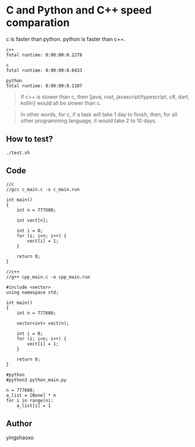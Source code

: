 # C and Python and C++ speed comparation

c is faster than python.
python is faster than c++.

```
c++
Total runtime: 0:00:00:0.2278

c
Total runtime: 0:00:00:0.0433

python
Total runtime: 0:00:00:0.1107
```

> If c++ is slower than c, then [java, rust, javascript/typescript, c#, dart, kotlin] would all be slower than c.

> In other words, for c, if a task will take 1 day to finish, then, for all other programming language, it would take 2 to 10 days.

## How to test?
```
./test.sh
```

## Code
```
//c
//gcc c_main.c -o c_main.run

int main() 
{ 
    int n = 777600; 
  
    int vect[n];
  
    int i = 0;
    for (i; i<n; i++) {
        vect[i] = 1;
    }
  
    return 0; 
}
```

```
//c++
//g++ cpp_main.c -o cpp_main.run

#include <vector> 
using namespace std; 
  
int main() 
{ 
    int n = 777600; 
  
    vector<int> vect(n);
  
    int i = 0;
    for (i; i<n; i++) {
        vect[i] = 1;
    }
  
    return 0; 
}
```

```
#python
#python3 python_main.py

n = 777600;
a_list = [None] * n
for i in range(n):
    a_list[i] = 1
```

## Author
yingshaoxo
